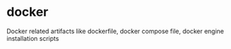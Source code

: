 # docker
Docker related artifacts like dockerfile, docker compose file, docker engine installation scripts
